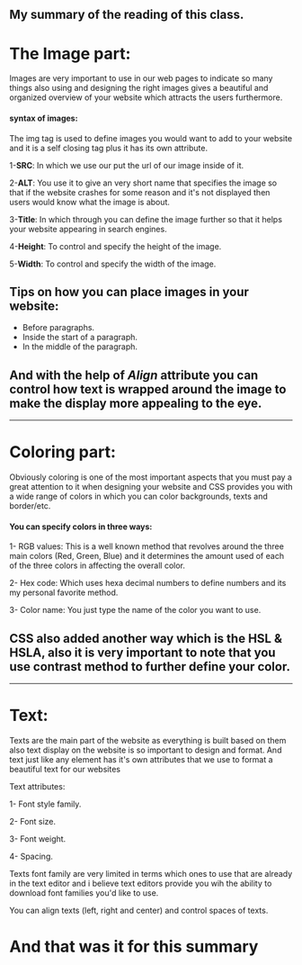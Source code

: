 ## My summary of the reading of this class.
# The Image part:
Images are very important to use in our web pages to indicate so many things also using and designing the right images gives a beautiful and organized overview of your website which attracts the users furthermore.

#### syntax of images:

The img tag is used to define images you would want to add to your website and it is a self closing tag plus it has its own attribute.

1-**SRC**: In which we use our put the url of our image inside of it.

2-**ALT**: You use it to give an very short name that specifies the image so that if the website crashes for some reason and it's not displayed then users would know what the image is about.

3-**Title**: In which through you can define the image further so that it helps your website appearing in search engines.

4-**Height**: To control and specify the height of the image.

5-**Width**: To control and specify the width of the image.

## Tips on how you can place images in your website:

* Before paragraphs.
* Inside the start of a paragraph.
* In the middle of the paragraph.
## And with the help of ***Align*** attribute you can control how text is wrapped around the image to make the display more appealing to the eye.

------------------
# Coloring part:
Obviously coloring is one of the most important aspects that you must pay a great attention to it when designing your website and CSS provides you with a wide range of colors in which you can color backgrounds, texts and border/etc.

#### You can specify colors in three ways:

1- RGB values: This is a well known method that revolves around the three main colors (Red, Green, Blue)
and it determines the amount used of  each of the three colors in affecting  the overall color.

2- Hex code: Which uses hexa decimal numbers to define numbers and its my personal favorite method.
   

 3- Color name: You just type the name of the color you want to use.

## CSS also added another way which is the HSL & HSLA, also it is very important to note that you use contrast method to further define your color.

------------------
# Text: 
Texts are the main part of the website as everything is built based on them also text display on the website is so important to design and format. 
And text just like any element has it's own attributes that we use to format a beautiful text for our websites

Text attributes:

1- Font style family.

2- Font size.

3- Font weight.

4- Spacing.

Texts font family are very limited in terms which ones to use that are already in the text editor and i believe text editors provide you wih the ability to download font families you'd like to use.

You can align texts (left, right and center) and control spaces of texts.

# And that was it for this summary